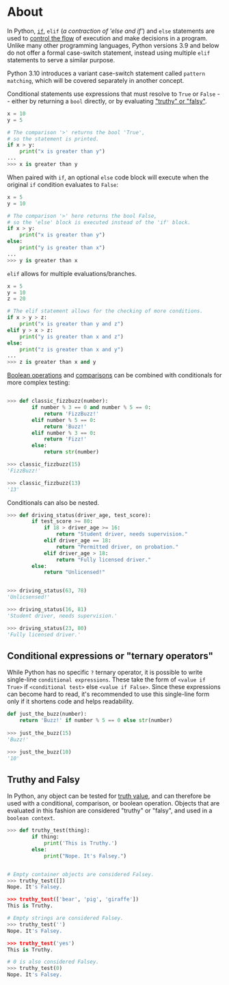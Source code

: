 # About

In Python, [`if`][if statement], `elif` (_a contraction of 'else and if'_) and `else` statements are used to [control the flow][control flow tools] of execution and make decisions in a program.
Unlike many other programming languages, Python versions 3.9 and below do not offer a formal case-switch statement, instead using multiple `elif` statements to serve a similar purpose.

Python 3.10 introduces a variant case-switch statement called `pattern matching`, which will be covered separately in another concept.

Conditional statements use expressions that must resolve to `True` or `False` -- either by returning a `bool` directly, or by evaluating ["truthy" or "falsy"][truth value testing].



```python
x = 10
y = 5

# The comparison '>' returns the bool 'True',
# so the statement is printed.
if x > y:
    print("x is greater than y")
...
>>> x is greater than y
```

When paired with `if`, an optional `else` code block will execute when the original `if` condition evaluates to `False`:

```python
x = 5
y = 10

# The comparison '>' here returns the bool False,
# so the 'else' block is executed instead of the 'if' block.
if x > y:
    print("x is greater than y")
else:
    print("y is greater than x")
...
>>> y is greater than x
```

`elif` allows for multiple evaluations/branches.

```python
x = 5
y = 10
z = 20

# The elif statement allows for the checking of more conditions.
if x > y > z:
    print("x is greater than y and z")
elif y > x > z:
    print("y is greater than x and z")
else:
    print("z is greater than x and y")
...
>>> z is greater than x and y
```

[Boolean operations][boolean operations] and [comparisons][comparisons] can be combined with conditionals for more complex testing:

```python

>>> def classic_fizzbuzz(number):
        if number % 3 == 0 and number % 5 == 0:
            return 'FizzBuzz!'
        elif number % 5 == 0:
            return 'Buzz!'
        elif number % 3 == 0:
            return 'Fizz!'
        else:
            return str(number)

>>> classic_fizzbuzz(15)
'FizzBuzz!'

>>> classic_fizzbuzz(13)
'13'
```

Conditionals can also be nested.

```python
>>> def driving_status(driver_age, test_score):
        if test_score >= 80: 
            if 18 > driver_age >= 16:
                return "Student driver, needs supervision."
            elif driver_age == 18:
                return "Permitted driver, on probation."
            elif driver_age > 18:
                return "Fully licensed driver."
        else:
            return "Unlicensed!"


>>> driving_status(63, 78)
'Unlicsensed!'

>>> driving_status(16, 81)
'Student driver, needs supervision.'

>>> driving_status(23, 80)
'Fully licensed driver.'
```

## Conditional expressions or "ternary operators"

While Python has no specific `?` ternary operator, it is possible to write single-line `conditional expressions`.
These take the form of `<value if True>` if `<conditional test>` else `<value if False>`.
Since these expressions can become hard to read, it's recommended to use this single-line form only if it shortens code and helps readability.


```python
def just_the_buzz(number):
    return 'Buzz!' if number % 5 == 0 else str(number)
    
>>> just_the_buzz(15)
'Buzz!'

>>> just_the_buzz(10)
'10'
```

## Truthy and Falsy

In Python, any object can be tested for [truth value][truth value testing], and can therefore be used with a conditional, comparison, or boolean operation.
Objects that are evaluated in this fashion are considered "truthy" or "falsy", and used in a `boolean context`.

```python
>>> def truthy_test(thing):
        if thing:
            print('This is Truthy.')
        else:
            print("Nope. It's Falsey.")


# Empty container objects are considered Falsey.
>>> truthy_test([])
Nope. It's Falsey.

>>> truthy_test(['bear', 'pig', 'giraffe'])
This is Truthy.

# Empty strings are considered Falsey.
>>> truthy_test('')
Nope. It's Falsey.

>>> truthy_test('yes')
This is Truthy.

# 0 is also considered Falsey.
>>> truthy_test(0)
Nope. It's Falsey.
```

[if statement]: https://docs.python.org/3/reference/compound_stmts.html#the-if-statement
[control flow tools]: https://docs.python.org/3/tutorial/controlflow.html#more-control-flow-tools
[truth value testing]: https://docs.python.org/3/library/stdtypes.html#truth-value-testing
[boolean operations]: https://docs.python.org/3/library/stdtypes.html#boolean-operations-and-or-not
[comparisons]: https://docs.python.org/3/library/stdtypes.html#comparisons
